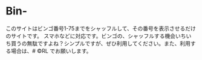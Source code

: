 # Bin-
このサイトはビンゴ番号1-75までをシャッフルして、その番号を表示させるだけのサイトです。
スマホなどに対応です。ビンゴの、シャッフルする機会いちいち買うの無駄ですよね？シンプルですが、ぜひ利用してください。また、利用する場合は、# ©︎RL でお願いします。
